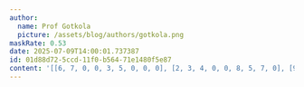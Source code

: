 ```yaml
---
author:
  name: Prof Gotkola
  picture: /assets/blog/authors/gotkola.png
maskRate: 0.53
date: 2025-07-09T14:00:01.737387
id: 01d88d72-5ccd-11f0-b564-71e1480f5e87
content: '[[6, 7, 0, 0, 3, 5, 0, 0, 0], [2, 3, 4, 0, 0, 8, 5, 7, 0], [9, 5, 0, 0, 0, 7, 8, 6, 3], [0, 6, 9, 5, 0, 2, 1, 0, 4], [0, 8, 0, 3, 0, 0, 0, 9, 0], [1, 4, 0, 0, 0, 6, 0, 0, 0], [4, 9, 3, 6, 0, 1, 0, 2, 0], [8, 0, 0, 0, 0, 0, 9, 4, 0], [0, 0, 0, 0, 0, 9, 0, 0, 1]]'
---
```

